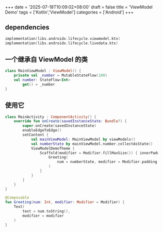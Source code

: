 +++
date = '2025-07-18T10:09:02+08:00'
draft = false
title = 'ViewModel Demo'
tags = ['Kotlin','ViewModel']
categories = ['Android']
+++

## dependencies

```Kotlin
implementation(libs.androidx.lifecycle.viewmodel.ktx)
implementation(libs.androidx.lifecycle.livedata.ktx)
```

## 一个继承自 ViewModel 的类
```Kotlin
class MainViewModel : ViewModel() {
    private val _number = MutableStateFlow(100)
    val number: StateFlow<Int>
        get() = _number
}
```

## 使用它
```Kotlin
class MainActivity : ComponentActivity() {
    override fun onCreate(savedInstanceState: Bundle?) {
        super.onCreate(savedInstanceState)
        enableEdgeToEdge()
        setContent {
            val mainViewModel: MainViewModel by viewModels()
            val numberState by mainViewModel.number.collectAsState()
            ViewModelDemoTheme {
                Scaffold(modifier = Modifier.fillMaxSize()) { innerPadding ->
                    Greeting(
                        num = numberState, modifier = Modifier.padding(innerPadding)
                    )
                }
            }
        }
    }
}

@Composable
fun Greeting(num: Int, modifier: Modifier = Modifier) {
    Text(
        text = num.toString(),
        modifier = modifier
    )
}
```

